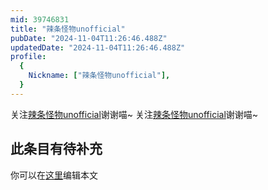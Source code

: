 ```yaml
---
mid: 39746831
title: "辣条怪物unofficial"
pubDate: "2024-11-04T11:26:46.488Z"
updatedDate: "2024-11-04T11:26:46.488Z"
profile:
  {
    Nickname: ["辣条怪物unofficial"],
  }
---
```


关注[辣条怪物unofficial](https://space.bilibili.com/39746831)谢谢喵~ 关注[辣条怪物unofficial](https://space.bilibili.com/39746831)谢谢喵~

## 此条目有待补充
你可以在[这里](https://github.com/Yuhanawa/VTuber.ICU/edit/master/src/content/v/辣条怪物unofficial/index.md)编辑本文
